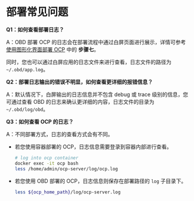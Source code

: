 # 部署常见问题

**Q1：如何查看部署日志？**

A：OBD 部署 OCP 的日志会在部署流程中通过白屏页面进行展示，详情可参考 [使用图形化界面部署 OCP](../500.deploy-ocp.md) 中的 **步骤七**。

同时，您也可以通过白屏应用的日志文件来进行查看，日志文件的路径为 `~/.obd/app.log`。

**Q2：部署日志输出的错误不明显，如何查看更详细的报错信息？**

A：默认情况下，白屏输出的日志信息并不包含 debug 或 trace 级别的信息，您可通过查看 OBD 的日志来确认更详细的内容，日志文件的目录为 `~/.obd/log/obd`。

**Q3：如何查看 OCP 的日志？**

A：不同部署方式，日志的查看方式会有不同。

* 若您使用容器部署的 OCP，日志信息需要登录到容器内部进行查看。

    ```bash
    # log into ocp container
    docker exec -it ocp bash
    less /home/admin/ocp-server/log/ocp.log
    ```

* 若您使用 OBD 部署的 OCP，日志信息则保存在部署路径的 `log` 子目录下。

    ```bash
    less ${ocp_home_path}/log/ocp-server.log
    ```